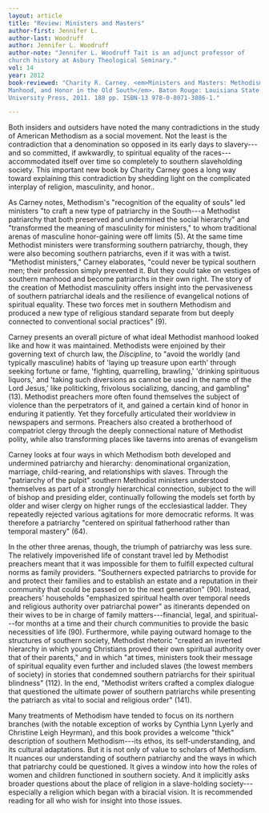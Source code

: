 ```yaml
---
layout: article
title: "Review: Ministers and Masters"
author-first: Jennifer L.
author-last: Woodruff
author: Jennifer L. Woodruff
author-note: "Jennifer L. Woodruff Tait is an adjunct professor of 
church history at Asbury Theological Seminary."
vol: 14
year: 2012
book-reviewed: "Charity R. Carney. <em>Ministers and Masters: Methodism, 
Manhood, and Honor in the Old South</em>. Baton Rouge: Louisiana State 
University Press, 2011. 188 pp. ISBN-13 978-0-8071-3886-1."

---
```


Both insiders and outsiders have noted the many contradictions in the
study of American Methodism as a social movement. Not the least is the
contradiction that a denomination so opposed in its early days to
slavery---and so committed, if awkwardly, to spiritual equality of the
races---accommodated itself over time so completely to southern
slaveholding society. This important new book by Charity Carney goes a
long way toward explaining this contradiction by shedding light on the
complicated interplay of religion, masculinity, and honor..

As Carney notes, Methodism's "recognition of the equality of souls" led
ministers "to craft a new type of patriarchy in the South---a Methodist
patriarchy that both preserved and undermined the social hierarchy" and
"transformed the meaning of masculinity for ministers," to whom
traditional arenas of masculine honor-gaining were off limits (5). At
the same time Methodist ministers were transforming southern patriarchy,
though, they were also becoming southern patriarchs, even if it was with
a twist. "Methodist ministers," Carney elaborates, "could never be
typical southern men; their profession simply prevented it. But they
could take on vestiges of southern manhood and become patriarchs in
their own right. The story of the creation of Methodist masculinity
offers insight into the pervasiveness of southern patriarchal ideals and
the resilience of evangelical notions of spiritual equality. These two
forces met in southern Methodism and produced a new type of religious
standard separate from but deeply connected to conventional social
practices" (9).

Carney presents an overall picture of what ideal Methodist manhood
looked like and how it was maintained. Methodists were enjoined by their
governing text of church law, the *Discipline*, to "avoid the worldly
(and typically masculine) habits of 'laying up treasure upon earth'
through seeking fortune or fame, 'fighting, quarrelling, brawling,'
'drinking spirituous liquors,' and 'taking such diversions as cannot be
used in the name of the Lord Jesus,' like politicking, frivolous
socializing, dancing, and gambling" (13). Methodist preachers more often
found themselves the subject of violence than the perpetrators of it,
and gained a certain kind of honor in enduring it patiently. Yet they
forcefully articulated their worldview in newspapers and sermons.
Preachers also created a brotherhood of compatriot clergy through the
deeply connectional nature of Methodist polity, while also transforming
places like taverns into arenas of evangelism

Carney looks at four ways in which Methodism both developed and
undermined patriarchy and hierarchy: denominational organization,
marriage, child-rearing, and relationships with slaves. Through the
"patriarchy of the pulpit" southern Methodist ministers understood
themselves as part of a strongly hierarchical connection, subject to the
will of bishop and presiding elder, continually following the models set
forth by older and wiser clergy on higher rungs of the ecclesiastical
ladder. They repeatedly rejected various agitations for more democratic
reforms. It was therefore a patriarchy "centered on spiritual fatherhood
rather than temporal mastery" (64).

In the other three arenas, though, the triumph of patriarchy was less
sure. The relatively impoverished life of constant travel led by
Methodist preachers meant that it was impossible for them to fulfill
expected cultural norms as family providers. "Southerners expected
patriarchs to provide for and protect their families and to establish an
estate and a reputation in their community that could be passed on to
the next generation" (90). Instead, preachers' households "emphasized
spiritual health over temporal needs and religious authority over
patriarchal power" as itinerants depended on their wives to be in charge
of family matters---financial, legal, and spiritual---for months at a
time and their church communities to provide the basic necessities of
life (90). Furthermore, while paying outward homage to the structures of
southern society, Methodist rhetoric "created an inverted hierarchy in
which young Christians proved their own spiritual authority over that of
their parents," and in which "at times, ministers took their message of
spiritual equality even further and included slaves (the lowest members
of society) in stories that condemned southern patriarchs for their
spiritual blindness" (112). In the end, "Methodist writers crafted a
complex dialogue that questioned the ultimate power of southern
patriarchs while presenting the patriarch as vital to social and
religious order" (141).

Many treatments of Methodism have tended to focus on its northern
branches (with the notable exception of works by Cynthia Lynn Lyerly and
Christine Leigh Heyrman), and this book provides a welcome "thick"
description of southern Methodism---its ethos, its self-understanding,
and its cultural adaptations. But it is not only of value to scholars of
Methodism. It nuances our understanding of southern patriarchy and the
ways in which that patriarchy could be questioned. It gives a window
into how the roles of women and children functioned in southern society.
And it implicitly asks broader questions about the place of religion in
a slave-holding society---especially a religion which began with a
biracial vision. It is recommended reading for all who wish for insight
into those issues.
